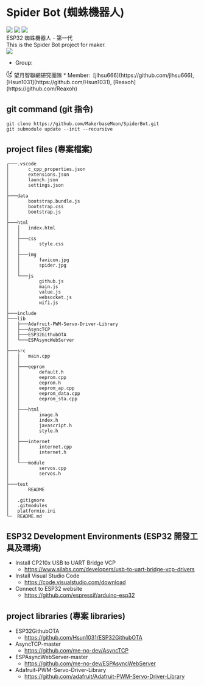 # Spider Bot (蜘蛛機器人)
![](https://img.shields.io/badge/version-v0.2.0-blue) ![](https://img.shields.io/badge/platformIO%20core-6.1.5-orange) ![](https://img.shields.io/badge/Espressif%2032-5.1.1-green)<br>
ESP32 蜘蛛機器人 - 第一代 <br>
This is the Spider Bot project for maker. <br>
<img src="https://github.com/MakerbaseMoon/SpiderBot/releases/download/v0.0.1/spider.jpg"></img>

* Group:&nbsp;
<svg xmlns="http://www.w3.org/2000/svg" width="16" height="16" fill="currentColor" class="bi bi-moon-stars" viewBox="0 0 16 16">
  <path d="M6 .278a.768.768 0 0 1 .08.858 7.208 7.208 0 0 0-.878 3.46c0 4.021 3.278 7.277 7.318 7.277.527 0 1.04-.055 1.533-.16a.787.787 0 0 1 .81.316.733.733 0 0 1-.031.893A8.349 8.349 0 0 1 8.344 16C3.734 16 0 12.286 0 7.71 0 4.266 2.114 1.312 5.124.06A.752.752 0 0 1 6 .278zM4.858 1.311A7.269 7.269 0 0 0 1.025 7.71c0 4.02 3.279 7.276 7.319 7.276a7.316 7.316 0 0 0 5.205-2.162c-.337.042-.68.063-1.029.063-4.61 0-8.343-3.714-8.343-8.29 0-1.167.242-2.278.681-3.286z"/>
  <path d="M10.794 3.148a.217.217 0 0 1 .412 0l.387 1.162c.173.518.579.924 1.097 1.097l1.162.387a.217.217 0 0 1 0 .412l-1.162.387a1.734 1.734 0 0 0-1.097 1.097l-.387 1.162a.217.217 0 0 1-.412 0l-.387-1.162A1.734 1.734 0 0 0 9.31 6.593l-1.162-.387a.217.217 0 0 1 0-.412l1.162-.387a1.734 1.734 0 0 0 1.097-1.097l.387-1.162zM13.863.099a.145.145 0 0 1 .274 0l.258.774c.115.346.386.617.732.732l.774.258a.145.145 0 0 1 0 .274l-.774.258a1.156 1.156 0 0 0-.732.732l-.258.774a.145.145 0 0 1-.274 0l-.258-.774a1.156 1.156 0 0 0-.732-.732l-.774-.258a.145.145 0 0 1 0-.274l.774-.258c.346-.115.617-.386.732-.732L13.863.1z"/>
</svg>
望月智聯網研究團隊
* Member:&nbsp; [jlhsu666](https://github.com/jlhsu666), [Hsun1031](https://github.com/Hsun1031), [Reaxoh](https://github.com/Reaxoh)

## git command (git 指令)

```
git clone https://github.com/MakerbaseMoon/SpiderBot.git
git submodule update --init --recursive
``` 

## project files (專案檔案)

```
┌───.vscode
│       c_cpp_properties.json
│       extensions.json
│       launch.json
│       settings.json
│
├───data
│       bootstrap.bundle.js
│       bootstrap.css
│       bootstrap.js
│
├───html
│   │   index.html
│   │
│   ├───css
│   │       style.css
│   │
│   ├───img
│   │       favicon.jpg
│   │       spider.jpg
│   │
│   └───js
│           github.js
│           main.js
│           value.js
│           websocket.js
│           wifi.js
│
├───include
├───lib
│   ├───Adafruit-PWM-Servo-Driver-Library
│   ├───AsyncTCP
│   ├───ESP32GithubOTA
│   └───ESPAsyncWebServer
│
├───src
│   │   main.cpp
│   │
│   ├───eeprom
│   │       default.h
│   │       eeprom.cpp
│   │       eeprom.h
│   │       eeprom_ap.cpp
│   │       eeprom_data.cpp
│   │       eeprom_sta.cpp
│   │
│   ├───html
│   │       image.h
│   │       index.h
│   │       javascript.h
│   │       style.h
│   │
│   ├───internet
│   │       internet.cpp
│   │       internet.h
│   │
│   └───module
│           servos.cpp
│           servos.h
│
├───test
│       README
│
│   .gitignore
│   .gitmodules
│   platformio.ini
└─  README.md
```

## ESP32 Development Environments (ESP32 開發工具及環境)

* Install CP210x USB to UART Bridge VCP
  * <https://www.silabs.com/developers/usb-to-uart-bridge-vcp-drivers>
* Install Visual Studio Code
  * <https://code.visualstudio.com/download>
* Connect to ESP32 website
  * <https://github.com/espressif/arduino-esp32>

## project libraries (專案 libraries)
* ESP32GithubOTA
  * <https://github.com/Hsun1031/ESP32GithubOTA>
* AsyncTCP-master
  * <https://github.com/me-no-dev/AsyncTCP>
* ESPAsyncWebServer-master
  * <https://github.com/me-no-dev/ESPAsyncWebServer>
* Adafruit-PWM-Servo-Driver-Library
  * <https://github.com/adafruit/Adafruit-PWM-Servo-Driver-Library>
